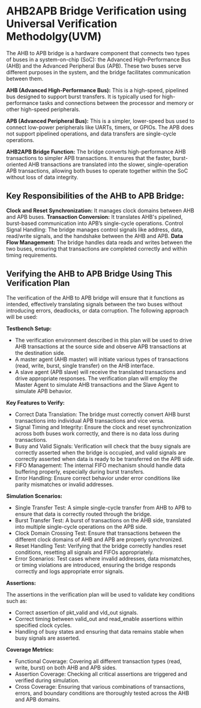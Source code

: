 
# AHB2APB Bridge Verification using Universal Verification Methodolgy(UVM)

The AHB to APB bridge is a hardware component that connects two types of buses in a system-on-chip (SoC): the Advanced High-Performance Bus (AHB) and the Advanced Peripheral Bus (APB). These two buses serve different purposes in the system, and the bridge facilitates communication between them.

**AHB (Advanced High-Performance Bus):** This is a high-speed, pipelined bus designed to support burst transfers. It is typically used for high-performance tasks and connections between the processor and memory or other high-speed peripherals.

**APB (Advanced Peripheral Bus):** This is a simpler, lower-speed bus used to connect low-power peripherals like UARTs, timers, or GPIOs. The APB does not support pipelined operations, and data transfers are single-cycle operations.

**AHB2APB Bridge Function:** The bridge converts high-performance AHB transactions to simpler APB transactions. It ensures that the faster, burst-oriented AHB transactions are translated into the slower, single-operation APB transactions, allowing both buses to operate together within the SoC without loss of data integrity.

## Key Responsibilities of the AHB to APB Bridge:
**Clock and Reset Synchronization:** It manages clock domains between AHB and APB buses.
**Transaction Conversion:** It translates AHB's pipelined, burst-based communication into APB’s single-cycle operations.
Control Signal Handling: The bridge manages control signals like address, data, read/write signals, and the handshake between the AHB and APB.
**Data Flow Management:** The bridge handles data reads and writes between the two buses, ensuring that transactions are completed correctly and within timing requirements.

## Verifying the AHB to APB Bridge Using This Verification Plan
The verification of the AHB to APB bridge will ensure that it functions as intended, effectively translating signals between the two buses without introducing errors, deadlocks, or data corruption. The following approach will be used:

**Testbench Setup:**

- The verification environment described in this plan will be used to drive AHB transactions at the source side and observe APB transactions at the destination side.
- A master agent (AHB master) will initiate various types of transactions (read, write, burst, single transfer) on the AHB interface.
- A slave agent (APB slave) will receive the translated transactions and drive appropriate responses.
The verification plan will employ the Master Agent to simulate AHB transactions and the Slave Agent to simulate APB behavior.

**Key Features to Verify:**

- Correct Data Translation: The bridge must correctly convert AHB burst transactions into individual APB transactions and vice versa.
- Signal Timing and Integrity: Ensure the clock and reset synchronization across both buses work correctly, and there is no data loss during transactions.
- Busy and Valid Signals: Verification will check that the busy signals are correctly asserted when the bridge is occupied, and valid signals are correctly asserted when data is ready to be transferred on the APB side.
- FIFO Management: The internal FIFO mechanism should handle data buffering properly, especially during burst transfers.
- Error Handling: Ensure correct behavior under error conditions like parity mismatches or invalid addresses.

**Simulation Scenarios:**

- Single Transfer Test: A simple single-cycle transfer from AHB to APB to ensure that data is correctly routed through the bridge.
- Burst Transfer Test: A burst of transactions on the AHB side, translated into multiple single-cycle operations on the APB side.
- Clock Domain Crossing Test: Ensure that transactions between the different clock domains of AHB and APB are properly synchronized.
- Reset Handling Test: Verifying that the bridge correctly handles reset conditions, resetting all signals and FIFOs appropriately.
- Error Scenarios: Test cases where invalid addresses, data mismatches, or timing violations are introduced, ensuring the bridge responds correctly and logs appropriate error signals.

**Assertions:**

The assertions in the verification plan will be used to validate key conditions such as:
- Correct assertion of pkt_valid and vld_out signals.
- Correct timing between valid_out and read_enable assertions within specified clock cycles.
- Handling of busy states and ensuring that data remains stable when busy signals are asserted.

**Coverage Metrics:**

- Functional Coverage: Covering all different transaction types (read, write, burst) on both AHB and APB sides.
- Assertion Coverage: Checking all critical assertions are triggered and verified during simulation.
- Cross Coverage: Ensuring that various combinations of transactions, errors, and boundary conditions are thoroughly tested across the AHB and APB domains.

